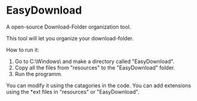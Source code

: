 EasyDownload
============
A open-source Download-Folder organization tool.



This tool will let you organize your download-folder.

How to run it: 

1) Go to C:\Windows\ and make a directory called "EasyDownload".
2) Copy all the files from "resources" to the "EasyDownload" folder.
3) Run the programm.

You can modify it using the catagories in the code.
You can add extensions using the *ext files in "resources" or "EasyDownload".
